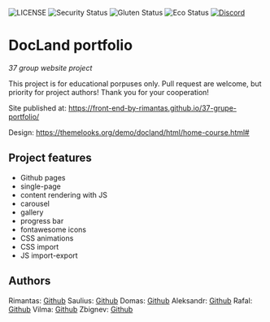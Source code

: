 ![LICENSE](https://img.shields.io/badge/license-MIT-blue.svg?style=flat-square)
![Security Status](https://img.shields.io/security-headers?label=Security&url=https%3A%2F%2Fgithub.com&style=flat-square)
![Gluten Status](https://img.shields.io/badge/Gluten-Free-green.svg)
![Eco Status](https://img.shields.io/badge/ECO-Friendly-green.svg)
[![Discord](https://discord.com/api/guilds/571393319201144843/widget.png)](https://discord.gg/dRwW4rw)

# DocLand portfolio

_37 group website project_

This project is for educational porpuses only. Pull request are welcome, but priority for project authors! Thank you for your cooperation!

Site published at: https://front-end-by-rimantas.github.io/37-grupe-portfolio/

Design: https://themelooks.org/demo/docland/html/home-course.html#

## Project features

-   Github pages
-   single-page
-   content rendering with JS
-   carousel
-   gallery
-   progress bar
-   fontawesome icons
-   CSS animations
-   CSS import
-   JS import-export

## Authors

Rimantas: [Github](https://github.com/belauzas)
Saulius: [Github](https://github.com/saulius334)
Domas: [Github](https://github.com/Domasbab)
Aleksandr: [Github](https://github.com/zasweted)
Rafal: [Github](https://github.com/Kalis1990)
Vilma: [Github](https://github.com/VilmaPetruskeviciene)
Zbignev: [Github](https://github.com/ZbignevZ)
